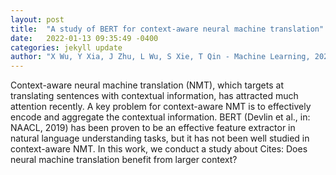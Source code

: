 ```yaml
---
layout: post
title:  "A study of BERT for context-aware neural machine translation"
date:   2022-01-13 09:35:49 -0400
categories: jekyll update
author: "X Wu, Y Xia, J Zhu, L Wu, S Xie, T Qin - Machine Learning, 2022"
---
```

Context-aware neural machine translation (NMT), which targets at translating sentences with contextual information, has attracted much attention recently. A key problem for context-aware NMT is to effectively encode and aggregate the contextual information. BERT (Devlin et al., in: NAACL, 2019) has been proven to be an effective feature extractor in natural language understanding tasks, but it has not been well studied in context-aware NMT. In this work, we conduct a study about Cites: Does neural machine translation benefit from larger context?